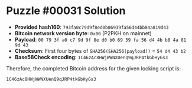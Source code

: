 # Puzzle #00031 Solution

- **Provided hash160**: `793fa0c79d9f8ed0b06939fa56d44bb84a819d43`
- **Bitcoin network version byte**: `0x00` (P2PKH on mainnet)
- **Payload**: `00 79 3f a0 c7 9d 9f 8e d0 b0 69 39 fa 56 d4 4b b8 4a 81 9d 43`
- **Checksum**: First four bytes of `SHA256(SHA256(payload))` = `54 d4 43 b2`
- **Base58Check encoding**: `1C46zAc8HWjWWNXUenQ9qJRP4tkGbHyGs3`

Therefore, the completed Bitcoin address for the given locking script is:

```
1C46zAc8HWjWWNXUenQ9qJRP4tkGbHyGs3
```
